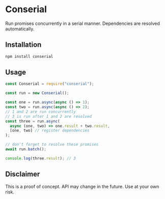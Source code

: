 # Conserial

Run promises concurrently in a serial manner. Dependencies are resolved automatically.

## Installation

```bash
npm install conserial
```

## Usage

```js
const Conserial = require("conserial");

const run = new Conserial();

const one = run.async(async () => 1);
const two = run.async(async () => 2);
// 1 and 2 are run concurrently
// 3 is run after 1 and 2 are resolved
const three = run.async(
  async (one, two) => one.result + two.result,
  [one, two] // register dependencies
);

// don't forget to resolve these promises
await run.batch();

console.log(three.result); // 3
```

## Disclaimer

This is a proof of concept. API may change in the future. Use at your own risk.

